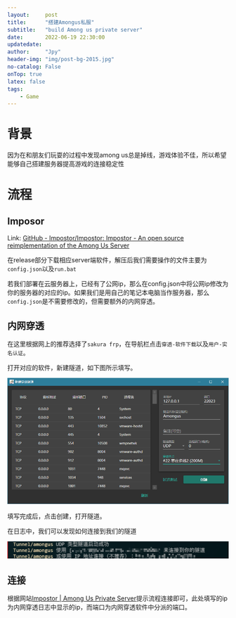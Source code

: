 ```yaml
---
layout:     post
title:      "搭建Amongus私服"
subtitle:   "build Among us private server"
date:       2022-06-19 22:30:00
updatedate:
author:     "Jpy"
header-img: "img/post-bg-2015.jpg"
no-catalog: False
onTop: true
latex: false
tags:
    - Game
---
```


# 背景

因为在和朋友们玩耍的过程中发现among us总是掉线，游戏体验不佳，所以希望能够自己搭建服务器提高游戏的连接稳定性

# 流程

## Imposor

Link: [GitHub - Impostor/Impostor: Impostor - An open source reimplementation of the Among Us Server](https://github.com/Impostor/Impostor)

在release部分下载相应server端软件，解压后我们需要操作的文件主要为`config.json`以及`run.bat`

若我们部署在云服务器上，已经有了公网ip，那么在config.json中将公网ip修改为你的服务器的对应的ip。如果我们是用自己的笔记本电脑当作服务器，那么`config.json`是不需要修改的，但需要额外的内网穿透。

## 内网穿透

在这里根据网上的推荐选择了`sakura frp`，在导航栏点击`穿透-软件下载`以及`用户-实名认证`。

打开对应的软件，新建隧道，如下图所示填写。

![image-20220619220640542](https://raw.githubusercontent.com/Jia-py/blog_picture/master/img/image-20220619220640542.png)

填写完成后，点击创建，打开隧道。

在日志中，我们可以发现如何连接到我们的隧道

![image-20220619221412133](https://raw.githubusercontent.com/Jia-py/blog_picture/master/img/image-20220619221412133.png)

## 连接

根据网站[Impostor | Among Us Private Server](https://impostor.github.io/Impostor/)提示流程连接即可，此处填写的ip为内网穿透日志中显示的ip，而端口为内网穿透软件中分派的端口。